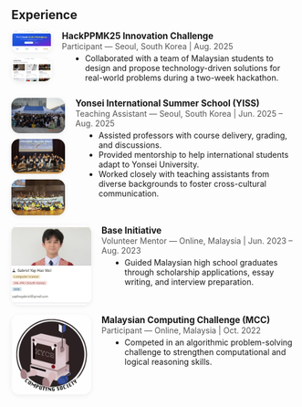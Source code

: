 <h2 id="experience" style="margin: 2px 0px 15px;">Experience</h2>
<div class="experience-section" style="margin-bottom: 2em;">
  <div style="margin-bottom: 1.2em; display: flex; align-items: flex-start; gap: 18px;">
    <div style="display: flex; flex-direction: column; gap: 10px;">
      <img src="./assets/img/add2cart page1.png" alt="HackPPMK25-1" style="width: 180px; height: auto; border-radius: 14px; box-shadow: 0 2px 8px rgba(0,0,0,0.07); object-fit: contain;">
      <img src="./assets/img/add2cart page2.png" alt="HackPPMK25-2" style="width: 180px; height: auto; border-radius: 14px; box-shadow: 0 2px 8px rgba(0,0,0,0.07); object-fit: contain;">
    </div>
    <div>
      <strong style="font-size:1.1em;">HackPPMK25 Innovation Challenge</strong><br>
      <span style="color:#555;">Participant — Seoul, South Korea | Aug. 2025</span>
      <ul style="margin: 0.3em 0 0.7em 1.2em;">
        <li>Collaborated with a team of Malaysian students to design and propose technology-driven solutions for real-world problems during a two-week hackathon.</li>
      </ul>
    </div>
  </div>
  <div style="margin-bottom: 1.2em; display: flex; align-items: flex-start; gap: 18px;">
    <div style="display: flex; flex-direction: column; gap: 10px;">
      <img src="./assets/img/photo_6282947558577474447_y.jpg" alt="YISS-1" style="width: 180px; height: auto; border-radius: 14px; box-shadow: 0 2px 8px rgba(0,0,0,0.07); object-fit: contain;">
      <img src="./assets/img/photo_6282947558577474448_y.jpg" alt="YISS-2" style="width: 180px; height: auto; border-radius: 14px; box-shadow: 0 2px 8px rgba(0,0,0,0.07); object-fit: contain;">
      <img src="./assets/img/photo_6282947558577474450_y.jpg" alt="YISS-3" style="width: 180px; height: auto; border-radius: 14px; box-shadow: 0 2px 8px rgba(0,0,0,0.07); object-fit: contain;">
    </div>
    <div>
      <strong style="font-size:1.1em;">Yonsei International Summer School (YISS)</strong><br>
      <span style="color:#555;">Teaching Assistant — Seoul, South Korea | Jun. 2025 – Aug. 2025</span>
      <ul style="margin: 0.3em 0 0.7em 1.2em;">
        <li>Assisted professors with course delivery, grading, and discussions.</li>
        <li>Provided mentorship to help international students adapt to Yonsei University.</li>
        <li>Worked closely with teaching assistants from diverse backgrounds to foster cross-cultural communication.</li>
      </ul>
    </div>
  </div>
  <div style="margin-bottom: 1.2em; display: flex; align-items: flex-start; gap: 18px;">
  <img src="./assets/img/photo_6282947558577474413_x.jpg" alt="Base Initiative" style="width: 140px; height: 140px; object-fit: cover; border-radius: 14px; box-shadow: 0 2px 8px rgba(0,0,0,0.07);">
    <div>
      <strong style="font-size:1.1em;">Base Initiative</strong><br>
      <span style="color:#555;">Volunteer Mentor — Online, Malaysia | Jun. 2023 – Aug. 2023</span>
      <ul style="margin: 0.3em 0 0.7em 1.2em;">
        <li>Guided Malaysian high school graduates through scholarship applications, essay writing, and interview preparation.</li>
      </ul>
    </div>
  </div>
  <div style="margin-bottom: 1.2em; display: flex; align-items: flex-start; gap: 18px;">
  <img src="./assets/img/photo_6282947558577474416_x.jpg" alt="MCC" style="width: 140px; height: 140px; object-fit: cover; border-radius: 14px; box-shadow: 0 2px 8px rgba(0,0,0,0.07);">
    <div>
      <strong style="font-size:1.1em;">Malaysian Computing Challenge (MCC)</strong><br>
      <span style="color:#555;">Participant — Online, Malaysia | Oct. 2022</span>
      <ul style="margin: 0.3em 0 0.7em 1.2em;">
        <li>Competed in an algorithmic problem-solving challenge to strengthen computational and logical reasoning skills.</li>
      </ul>
    </div>
  </div>
</div>
